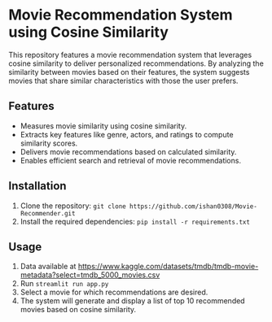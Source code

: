 # Movie Recommendation System using Cosine Similarity

This repository features a movie recommendation system that leverages cosine similarity to deliver personalized recommendations. By analyzing the similarity between movies based on their features, the system suggests movies that share similar characteristics with those the user prefers.

## Features
- Measures movie similarity using cosine similarity.
- Extracts key features like genre, actors, and ratings to compute similarity scores.
- Delivers movie recommendations based on calculated similarity.
- Enables efficient search and retrieval of movie recommendations.

## Installation
1. Clone the repository: `git clone https://github.com/ishan0308/Movie-Recommender.git`
2. Install the required dependencies: `pip install -r requirements.txt`

## Usage
1. Data available at https://www.kaggle.com/datasets/tmdb/tmdb-movie-metadata?select=tmdb_5000_movies.csv
2. Run `streamlit run app.py`
3. Select a movie for which recommendations are desired.
4. The system will generate and display a list of top 10 recommended movies based on cosine similarity.

